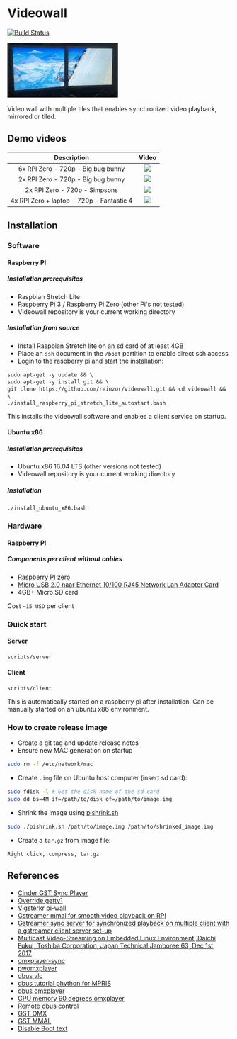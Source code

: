 # Videowall

[![Build Status](https://travis-ci.org/reinzor/videowall.svg?branch=master)](https://travis-ci.org/reinzor/videowall)

![2 monitor example](doc/example_2monitor.gif)

Video wall with multiple tiles that enables synchronized video playback, mirrored or tiled.

## Demo videos

| Description              |  Video                   |
:-------------------------:|:-------------------------:
6x RPI Zero - 720p - Big bug bunny | [![](https://img.youtube.com/vi/f5Dp35RL9q8/mqdefault.jpg)](https://www.youtube.com/watch?v=f5Dp35RL9q8&t=6s)
2x RPI Zero - 720p - Big bug bunny | [![](https://img.youtube.com/vi/J6anLNTHhKU/mqdefault.jpg)](https://www.youtube.com/watch?v=J6anLNTHhKU&t=6s)
2x RPI Zero - 720p - Simpsons | [![](https://img.youtube.com/vi/LbjiZv7XG90/mqdefault.jpg)](https://www.youtube.com/watch?v=LbjiZv7XG90)
4x RPI Zero + laptop - 720p - Fantastic 4 | [![](https://img.youtube.com/vi/6yAyf_zFOXs/mqdefault.jpg)](https://www.youtube.com/watch?v=6yAyf_zFOXs)

## Installation

### Software

#### Raspberry PI

##### Installation prerequisites

- Raspbian Stretch Lite
- Raspberry Pi 3 / Raspberry Pi Zero (other Pi's not tested)
- Videowall repository is your current working directory

##### Installation from source

- Install Raspbian Stretch lite on an sd card of at least 4GB
- Place an `ssh` document in the `/boot` partition to enable direct ssh access
- Login to the raspberry pi and start the installation:

```
sudo apt-get -y update && \
sudo apt-get -y install git && \
git clone https://github.com/reinzor/videowall.git && cd videowall && \
./install_raspberry_pi_stretch_lite_autostart.bash
```

This installs the videowall software and enables a client service on startup.

#### Ubuntu x86

##### Installation prerequisites

- Ubuntu x86 16.04 LTS (other versions not tested)
- Videowall repository is your current working directory

##### Installation

```
./install_ubuntu_x86.bash
```

### Hardware

#### Raspberry PI

##### Components per client without cables

- [Raspberry PI zero](https://www.adafruit.com/product/2885)
- [Micro USB 2.0 naar Ethernet 10/100 RJ45 Network Lan Adapter Card](https://nl.banggood.com/Micro-USB-2_0-to-Ethernet-10-or-100-RJ45-Network-Lan-Adapter-Card-p-921585.html)
- 4GB+ Micro SD card

Cost `~15 USD` per client

### Quick start

#### Server

    scripts/server

#### Client

    scripts/client

This is automatically started on a raspberry pi after installation. Can be manually started on an ubuntu x86 environment.

### How to create release image

- Create a git tag and update release notes
- Ensure new MAC generation on startup

```bash
sudo rm -f /etc/network/mac
```

- Create `.img` file on Ubuntu host computer (insert sd card):

```bash
sudo fdisk -l # Get the disk name of the sd card
sudo dd bs=4M if=/path/to/disk of=/path/to/image.img
```

- Shrink the image using [pishrink.sh](https://raw.githubusercontent.com/Drewsif/PiShrink/master/pishrink.sh)

```bash
sudo ./pishrink.sh /path/to/image.img /path/to/shrinked_image.img
```

- Create a `tar.gz` from image file:

```
Right click, compress, tar.gz
```

## References

- [Cinder GST Sync Player](https://github.com/patrickFuerst/Cinder-GstVideoSyncPlayer)
- [Override getty1](https://raymii.org/s/tutorials/Run_software_on_tty1_console_instead_of_login_getty.html)
- [Vigsterkr pi-wall](https://github.com/vigsterkr/pi-wall)
- [Gstreamer mmal for smooth video playback on RPI](https://gstreamer.freedesktop.org/data/events/gstreamer-conference/2016/John%20Sadler%20-%20Smooth%20video%20on%20Raspberry%20Pi%20with%20gst-mmal%20(Lightning%20Talk).pdf)
- [Gstreamer sync server for synchronized playback on multiple client with a gstreamer client server set-up](https://github.com/ford-prefect/gst-sync-server)
- [Multicast Video-Streaming on Embedded Linux Environment, Daichi Fukui, Toshiba Corporation, Japan Technical Jamboree 63, Dec 1st, 2017](https://elinux.org/images/3/33/Multicast_jamboree63_fukui.pdf)
- [omxplayer-sync](https://github.com/turingmachine/omxplayer-sync)
- [pwomxplayer](https://github.com/JeffCost/pwomxplayer)
- [dbus vlc](https://wiki.videolan.org/DBus-spec/)
- [dbus tutorial phython for MPRIS](http://amhndu.github.io/Blog/python-dbus-mpris.html)
- [dbus omxplayer](https://github.com/popcornmix/omxplayer)
- [GPU memory 90 degrees omxplayer](https://github.com/popcornmix/omxplayer/issues/467)
- [Remote dbus control](https://stackoverflow.com/questions/10158684/connecting-to-dbus-over-tcp/13275973#13275973)
- [GST OMX](https://github.com/GStreamer/gst-omx)
- [GST MMAL](https://github.com/youviewtv/gst-mmal)
- [Disable Boot text](https://retropie.org.uk/docs/FAQ/#how-do-i-hide-the-boot-text)
